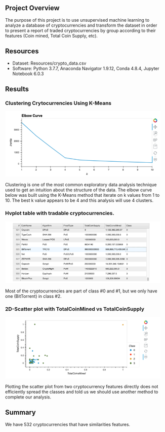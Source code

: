 ## Project Overview

The purpose of this project is to use unsupervised machine learning to analyze a database of cryptocurrencies and transform the dataset in order to present a report of traded cryptocurrencies by group according to their features (Coin mined, Total Coin Supply, etc).

## Resources

- Dataset: Resources/crypto_data.csv
- Software: Python 3.7.7, Anaconda Navigator 1.9.12, Conda 4.8.4, Jupyter Notebook 6.0.3

## Results

### Clustering Crytocurrencies Using K-Means

![kmeans](Resources/img/kmeans.png)

Clustering is one of the most common exploratory data analysis technique used to get an intuition about the structure of the data. The elbow curve below was built using the K-Means method that iterate on k values from 1 to 10. The best k value appears to be 4 and this analysis will use 4 clusters.

### Hvplot table with tradable cryptocurrencies.

![kmeans](Resources/img/table.png)

Most of the cryptocurrencies are part of class #0 and #1, but we only have one (BitTorrent) in class #2.

### 2D-Scatter plot with TotalCoinMined vs TotalCoinSupply

![kmeans](Resources/img/totalCoins.png)

Plotting the scatter plot from two cryptocurrency features directly does not efficiently spread the classes and told us we should use another method to complete our analysis.

## Summary

We have 532 cryptocurrencies that have similarities features.
